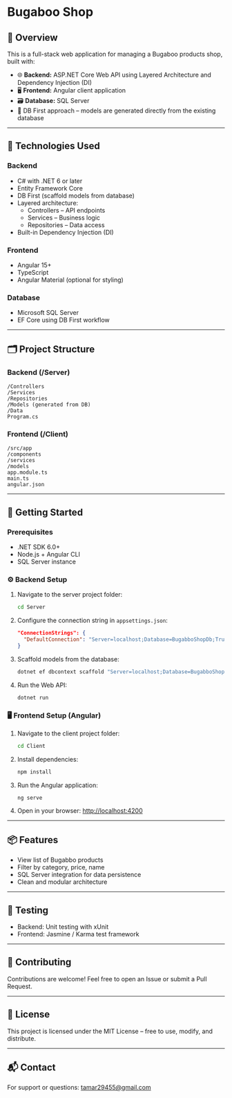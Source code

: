 # Bugaboo Shop

## 🛒 Overview  
This is a full-stack web application for managing a Bugaboo products shop, built with:

- 🌐 **Backend:** ASP.NET Core Web API using Layered Architecture and Dependency Injection (DI)  
- 🖥️ **Frontend:** Angular client application  
- 🗃️ **Database:** SQL Server  
- 📄 DB First approach – models are generated directly from the existing database  

---

## 🔧 Technologies Used

### Backend  
- C# with .NET 6 or later  
- Entity Framework Core  
- DB First (scaffold models from database)  
- Layered architecture:  
  - Controllers – API endpoints  
  - Services – Business logic  
  - Repositories – Data access  
- Built-in Dependency Injection (DI)  

### Frontend  
- Angular 15+  
- TypeScript  
- Angular Material (optional for styling)  

### Database  
- Microsoft SQL Server  
- EF Core using DB First workflow  

---

## 🗂 Project Structure

### Backend (/Server)  
```
/Controllers  
/Services  
/Repositories  
/Models (generated from DB)  
/Data  
Program.cs
```

### Frontend (/Client)  
```
/src/app  
/components  
/services  
/models  
app.module.ts  
main.ts  
angular.json
```

---

## 🚀 Getting Started

### Prerequisites  
- .NET SDK 6.0+  
- Node.js + Angular CLI  
- SQL Server instance  

### ⚙️ Backend Setup  
1. Navigate to the server project folder:  
   ```bash
   cd Server
   ```
2. Configure the connection string in `appsettings.json`:  
   ```json
   "ConnectionStrings": { 
     "DefaultConnection": "Server=localhost;Database=BugabboShopDb;Trusted_Connection=True;" 
   }
   ```
3. Scaffold models from the database:  
   ```bash
   dotnet ef dbcontext scaffold "Server=localhost;Database=BugabboShopDb;Trusted_Connection=True;" Microsoft.EntityFrameworkCore.SqlServer -o Models -f
   ```
4. Run the Web API:  
   ```bash
   dotnet run
   ```

### 🖥️ Frontend Setup (Angular)  
1. Navigate to the client project folder:  
   ```bash
   cd Client
   ```
2. Install dependencies:  
   ```bash
   npm install
   ```
3. Run the Angular application:  
   ```bash
   ng serve
   ```
4. Open in your browser: [http://localhost:4200](http://localhost:4200)  

---

## 📦 Features

- View list of Bugabbo products  
- Filter by category, price, name  
- SQL Server integration for data persistence  
- Clean and modular architecture  

---

## 🧪 Testing

- Backend: Unit testing with xUnit  
- Frontend: Jasmine / Karma test framework  

---

## 🤝 Contributing

Contributions are welcome! Feel free to open an Issue or submit a Pull Request.

---

## 📄 License

This project is licensed under the MIT License – free to use, modify, and distribute.

---

## 📬 Contact

For support or questions: tamar29455@gmail.com
